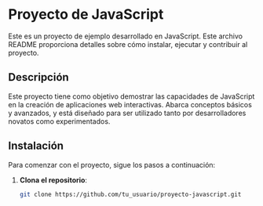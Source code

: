 # Proyecto de JavaScript

Este es un proyecto de ejemplo desarrollado en JavaScript. Este archivo README proporciona detalles sobre cómo instalar, ejecutar y contribuir al proyecto.

## Descripción

Este proyecto tiene como objetivo demostrar las capacidades de JavaScript en la creación de aplicaciones web interactivas. Abarca conceptos básicos y avanzados, y está diseñado para ser utilizado tanto por desarrolladores novatos como experimentados.

## Instalación

Para comenzar con el proyecto, sigue los pasos a continuación:

1. **Clona el repositorio**:

   ```bash
   git clone https://github.com/tu_usuario/proyecto-javascript.git
